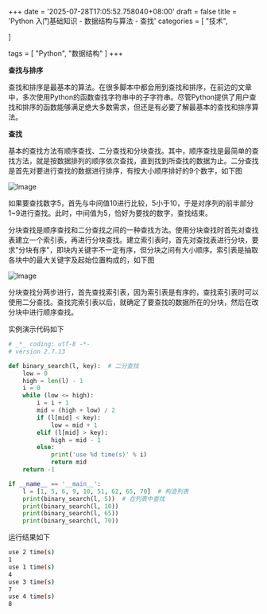 +++
date = '2025-07-28T17:05:52.758040+08:00'
draft = false
title = 'Python 入门基础知识 - 数据结构与算法 - 查找'
categories = [
    "技术",

]

tags = [
    "Python",
    "数据结构"
]
+++

**查找与排序**

查找和排序是最基本的算法。在很多脚本中都会用到查找和排序，在前边的文章中，多次使用Python的函数查找字符串中的子字符串。尽管Python提供了用户查找和排序的函数能够满足绝大多数需求，但还是有必要了解最基本的查找和排序算法。

**查找**

基本的查找方法有顺序查找、二分查找和分块查找。其中，顺序查找是最简单的查找方法，就是按数据排列的顺序依次查找，直到找到所查找的数据为止。二分查找是首先对要进行查找的数据进行排序，有按大小顺序排好的9个数字，如下图

![Image](https://cdn.xiaorongmao.com/up/108-1.png)

如果要查找数字5，首先与中间值10进行比较，5小于10，于是对序列的前半部分1~9进行查找。此时，中间值为5，恰好为要找的数字，查找结束。

分块查找是顺序查找和二分查找之间的一种查找方法。使用分块查找时首先对查找表建立一个索引表，再进行分块查找。建立索引表时，首先对查找表进行分块，要求"分块有序"，即块内关键字不一定有序，但分块之间有大小顺序。索引表是抽取各块中的最大关键字及起始位置构成的，如下图

![Image](https://cdn.xiaorongmao.com/up/108-2.png)

分块查找分两步进行，首先查找索引表，因为索引表是有序的，查找索引表时可以使用二分查找。查找完索引表以后，就确定了要查找的数据所在的分块，然后在改分块中进行顺序查找。

实例演示代码如下

```py
# _*_ coding: utf-8 -*-
# version 2.7.13

def binary_search(l, key):  # 二分查找
    low = 0
    high = len(l) - 1
    i = 0
    while (low <= high):
        i = i + 1
        mid = (high + low) / 2
        if (l[mid] < key):
            low = mid + 1
        elif (l[mid] > key):
            high = mid - 1
        else:
            print('use %d time(s)' % i)
            return mid
    return -1

if __name__ == '__main__':
    l = [1, 5, 6, 9, 10, 51, 62, 65, 70]  # 构造列表
    print(binary_search(l, 5))  # 在列表中查找
    print(binary_search(l, 10))
    print(binary_search(l, 65))
    print(binary_search(l, 70))  

```

运行结果如下

```bash
use 2 time(s)
1
use 1 time(s)
4
use 3 time(s)
7
use 4 time(s)
8
```
